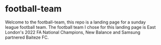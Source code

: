 # football-team

Welcome to the football-team, this repo is a landing page for a sunday league football team. The football team I chose for this landing page is East London's 2022 FA National Champions, New Balance and Samsung partnered Baiteze FC.
